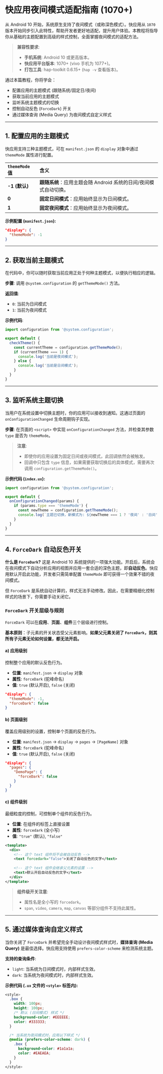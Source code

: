 
# 快应用夜间模式适配指南 (1070+)

从 Android 10 开始，系统原生支持了夜间模式（或称深色模式）。快应用从 `1070` 版本开始同步引入此特性，帮助开发者更好地适配，提升用户体验。本教程将指导你从基础的主题配置到高级的样式控制，全面掌握夜间模式的适配方法。

> **兼容性要求**:
> -   **手机系统**: Android 10 或更高版本。
> -   **快应用平台版本**: 1070+ (vivo 手机为 1077+)。
> -   **打包工具**: hap-toolkit 0.6.15+ (`hap -v` 查看版本)。

通过本篇教程，你将学会：

-   配置应用的主题模式 (跟随系统/固定日/夜间)
-   获取当前应用的主题模式
-   监听系统主题模式的切换
-   控制自动反色 (`ForceDark`) 开关
-   通过媒体查询 (Media Query) 为夜间模式自定义样式

---

## 1. 配置应用的主题模式

快应用支持三种主题模式，可在 `manifest.json` 的 `display` 对象中通过 `themeMode` 属性进行配置。

| `themeMode` 值 | 含义 |
| :--- | :--- |
| **-1 (默认)** | **跟随系统**：应用主题会随 Android 系统的日间/夜间模式自动切换。 |
| **0** | **固定日间模式**：应用始终显示为日间模式。 |
| **1** | **固定夜间模式**：应用始终显示为夜间模式。 |

**示例配置 (`manifest.json`):**

```json
"display": {
  "themeMode": -1
}
```

---

## 2. 获取当前主题模式

在代码中，你可以随时获取当前应用正处于何种主题模式，以便执行相应的逻辑。

**步骤**:
调用 `@system.configuration` 的 `getThemeMode()` 方法。

**返回值**:
-   `0`: 当前为日间模式
-   `1`: 当前为夜间模式

**示例代码**:

```javascript
import configuration from '@system.configuration';

export default {
  checkTheme() {
    const currentTheme = configuration.getThemeMode();
    if (currentTheme === 1) {
      console.log('当前是夜间模式');
    } else {
      console.log('当前是日间模式');
    }
  }
}
```

---

## 3. 监听系统主题切换

当用户在系统设置中切换主题时，你的应用可以接收到通知。这通过页面的 `onConfigurationChanged` 生命周期钩子实现。

**步骤**:
在页面的 `<script>` 中实现 `onConfigurationChanged` 方法，并检查其参数 `type` 是否为 `themeMode`。

> **注意**:
> -   即使你的应用设置为固定日间或夜间模式，此回调依然会被触发。
> -   回调中只包含 `type` 信息，如果需要获取切换后的具体模式，需要再次调用 `configuration.getThemeMode()`。

**示例代码 (`index.ux`):**

```javascript
import configuration from '@system.configuration';

export default {
  onConfigurationChanged(params) {
    if (params.type === 'themeMode') {
      const newTheme = configuration.getThemeMode();
      console.log(`主题已切换，新模式为: ${newTheme === 1 ? '夜间' : '日间'}`);
    }
  }
}
```

---

## 4. `ForceDark` 自动反色开关

**什么是 `ForceDark`?**
这是 Android 10 系统提供的一项强大功能。开启后，系统会在夜间模式下自动分析应用的视图并应用一套合适的深色主题，即**自动反色**。快应用默认开启此功能，开发者只需简单配置 `themeMode` 即可获得一个效果不错的夜间模式。

但 `ForceDark` 是系统自动计算的，样式无法手动修改。因此，在需要精细化控制样式的场景下，你需要手动关闭它。

### `ForceDark` 开关层级与规则

`ForceDark` 可以在**应用**、**页面**、**组件**三个层级进行控制。

**基本原则**：子元素的开关状态受父元素影响。**如果父元素关闭了 `ForceDark`，则其所有子元素无论如何设置，都无法开启。**

#### a) 应用级别

控制整个应用的默认反色行为。

-   **位置**: `manifest.json` -> `display` 对象
-   **属性**: `forceDark` (驼峰命名)
-   **值**: `true` (默认开启), `false` (关闭)

```json
"display": {
  "themeMode": -1,
  "forceDark": false
}
```

#### b) 页面级别

覆盖应用级别的设置，控制单个页面的反色行为。

-   **位置**: `manifest.json` -> `display` -> `pages` -> `[PageName]` 对象
-   **属性**: `forceDark` (驼峰命名)
-   **值**: `true` (默认开启), `false` (关闭)

```json
"display": {
  "pages": {
    "DemoPage": {
      "forceDark": false
    }
  }
}
```

#### c) 组件级别

最细粒度的控制，可控制单个组件的反色行为。

-   **位置**: 在组件的标签上直接设置
-   **属性**: `forcedark` (全小写)
-   **值**: `"true"` (默认), `"false"`

```xml
<template>
  <div>
    <!-- 这个 text 组件将不会被自动反色 -->
    <text forcedark="false">关闭了自动反色的文字</text>
    
    <!-- 这个 text 组件会继承父元素的设置 -->
    <text>默认开启自动反色的文字</text>
  </div>
</template>
```

> **组件级开关注意**:
> -   属性名是全小写的 `forcedark`。
> -   `span`, `video`, `camera`, `map`, `canvas` 等部分组件不支持此属性。

---

## 5. 通过媒体查询自定义样式

当你关闭了 `ForceDark` 并希望完全手动设计夜间模式样式时，**媒体查询 (Media Query)** 是最佳选择。快应用支持使用 `prefers-color-scheme` 来检测系统主题。

**支持的查询条件**:
-   `light`: 当系统为日间模式时，内部样式生效。
-   `dark`: 当系统为夜间模式时，内部样式生效。

**示例代码 (`.ux` 文件的 `<style>` 标签内):**

```css
<style>
  .box {
    width: 100px;
    height: 100px;
    /* 默认 (日间模式) 样式 */
    background-color: #EEEEEE;
    color: #333333;
  }

  /* 当系统为夜间模式时，应用以下样式 */
  @media (prefers-color-scheme: dark) {
    .box {
      background-color: #1a1a1a;
      color: #EAEAEA;
    }
  }
</style>
```
